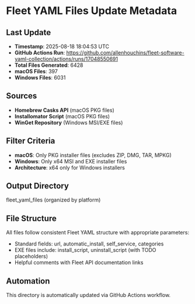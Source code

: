 # Fleet YAML Files Update Metadata

## Last Update
- **Timestamp**: 2025-08-18 18:04:53 UTC
- **GitHub Actions Run**: https://github.com/allenhouchins/fleet-software-yaml-collection/actions/runs/17048550691
- **Total Files Generated**: 6428
- **macOS Files**: 397
- **Windows Files**: 6031

## Sources
- **Homebrew Casks API** (macOS PKG files)
- **Installomator Script** (macOS PKG files)
- **WinGet Repository** (Windows MSI/EXE files)

## Filter Criteria
- **macOS**: Only PKG installer files (excludes ZIP, DMG, TAR, MPKG)
- **Windows**: Only x64 MSI and EXE installer files
- **Architecture**: x64 only for Windows installers

## Output Directory
fleet_yaml_files (organized by platform)

## File Structure
All files follow consistent Fleet YAML structure with appropriate parameters:
- Standard fields: url, automatic_install, self_service, categories
- EXE files include: install_script, uninstall_script (with TODO placeholders)
- Helpful comments with Fleet API documentation links

## Automation
This directory is automatically updated via GitHub Actions workflow.
